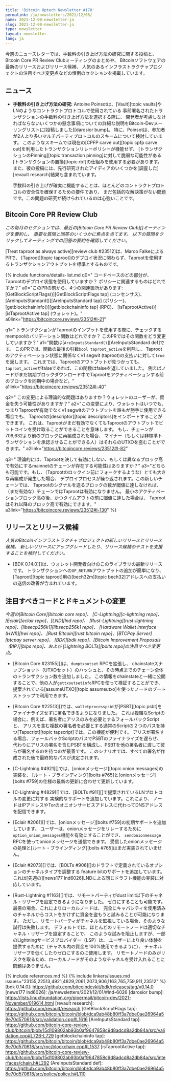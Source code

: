 ```yaml
---
title: 'Bitcoin Optech Newsletter #178'
permalink: /ja/newsletters/2021/12/08/
name: 2021-12-08-newsletter-ja
slug: 2021-12-08-newsletter-ja
type: newsletter
layout: newsletter
lang: ja
---
```

今週のニュースレターでは、手数料の引き上げ方法の研究に関する投稿と、
Bitcoin Core PR Review Clubミーティングのまとめや、
Bitcoinソフトウェアの最新のリリースおよびリリース候補、
人気のあるインフラストラクチャプロジェクトの注目すべき変更点などの恒例のセクションを掲載しています。

## ニュース

- **<!--fee-bumping-research-->手数料の引き上げ方法の研究:**
  Antoine Poinsotは、[Vault][topic vaults]やLNのようなコントラクトプロトコルで使用されている
  事前署名されたトランザクションの手数料の引き上げ方法を選択する際に、
  開発者が考慮しなければならないいくつかの懸念事項についての詳細な説明をBitcoin-Devメーリングリストに[投稿しました][darosior bump]。
  特に、Poinsotは、参加者が2人より多いマルチパーティプロトコルのスキームについて検討しています。
  このようなスキームでは現在の[CPFP carve out][topic cpfp carve out]を利用したトランザクションリレーポリシーが機能せず、
  [トランザクションのPinning][topic transaction pinning]に対して脆弱な可能性がある
  [トランザクションの置換][topic rbf]の仕組みを使用する必要があります。
  また、彼の投稿には、先行研究されたアイディアのいくつかを[調査した][revault research]結果も含まれています。

  手数料の引き上げが確実に機能することは、ほとんどのコントラクトプロトコルの安全性を確保するための要件であり、
  まだ包括的な解決策がない問題です。この問題の研究が続けられているのは心強いことです。

## Bitcoin Core PR Review Club

*この毎月のセクションでは、最近の[Bitcoin Core PR Review Club][]ミーティングを要約し、
重要な質問と回答のいくつかに焦点を当てます。
以下の質問をクリックしてミーティングでの回答の要約を確認してください。*

[Treat taproot as always active][review club #23512]は、Marco FalkeによるPRで、
[Taproot][topic taproot]のデプロイ状況に関わらず、Taprootを使用するトランザクションアウトプットを標準とするものです。

{% include functions/details-list.md
  q0="<!--which-areas-in-the-codebase-use-the-status-of-taproot-deployment-which-of-them-are-policy-related-->
  コードベースのどの部分が、Taprootのデプロイ状態を使用していますか？
  ポリシーに関連するものはどれですか？"
  a0="このPRの前から、4つの関連箇所があります:
  [GetBlockScriptFlags()][GetBlockScriptFlags tap] (コンセンサス)、
  [AreInputsStandard()][AreInputsStandard tap] (ポリシー)、
  [getblockchaininfo()][getblockchaininfo tap] (RPC)、
  [isTaprootActive()][isTaprootActive tap] (ウォレット)。"
  a0link="https://bitcoincore.reviews/23512#l-21"

  q1="<!--what-mempool-validation-function-checks-if-a-transaction-spends-a-taproot-input-how-does-this-pr-change-the-function-->
  トランザクションがTaprootのインプットを使用する際に、チェックするmempoolのバリデーション関数はどれですか？
  このPRではその関数をどう変更していますか？"
  a1="関数は[`AreInputsStandard()`][AreInputsStandard def]です。
  このPRでは、関数の最後の引数`bool taproot_active`を削除し、
  Taprootのアクティベーション状態に関係なくv1 segwit (taproot)の支払いに対して`true`を返します。
  これまでは、Taprootのアウトプットが見つかっても、`taproot_active`がfalseであれば、この関数はfalseを返していました。
  例えばノードがまだ初期ブロックダウンロード中でTaprootをアクティベーションする前のブロックを同期中の場合など。"
  a1link="https://bitcoincore.reviews/23512#l-40"

  q2="<!--are-there-any-theoretical-issues-with-the-change-for-wallet-users-is-it-possible-to-lose-money-->
  この変更による理論的な問題はありますか？ウォレットのユーザーが、資金を失う可能性がありますか？"
  a2="この変更により、ウォレットはいつでも、つまりTaprootが有効でなくv1 segwitのアウトプットを誰もが勝手に使用できる場合でも、
  Taprootの[descriptor][topic descriptors]をインポートすることができます。
  これは、Taprootがまだ有効でなくてもTaprootのアウトプットでビットコインを受け取ることができることを意味します。
  もし、チェーンが709,632より前のブロックに再編成された場合、
  マイナー（もしくは非標準トランザクションを承認させることができる人）はそれらのUTXOを盗むことができます。"
  a2link="https://bitcoincore.reviews/23512#l-82"

  q3="<!--theoretically-is-it-possible-for-a-mainnet-chain-that-has-taproot-never-active-or-active-at-a-different-block-height-to-exist-->
  理論的には、Taprootを決して有効にしない、もしくは異なるブロック高で有効にするmainnetのチェーンが存在する可能性はありますか？"
  a3="どちらも可能です。もし、（Taprootのロックイン前にフォークするような）とても大きな再編成が発生した場合、
  デプロイプロセスが繰り返されます。この新しいチェーンでは、
  Taprootのシグナルを送るブロックの数が閾値に達しなければ、（まだ有効な）チェーンではTaprootは有効になりません。
  最小のアクティベーションブロック高の後、かつタイムアウトの前に閾値に達した場合は、
  Taprootはそれ以降のブロック高で有効にできます。"
  a3link="https://bitcoincore.reviews/23512#l-130"
%}

## リリースとリリース候補

*人気のBitcoinインフラストラクチャプロジェクトの新しいリリースとリリース候補。
新しいリリースにアップグレードしたり、リリース候補のテストを支援することを検討してください。*

- [BDK 0.14.0][]は、ウォレット開発者向けのこのライブラリの最新リリースです。
  トランザクションへの`OP_RETURN`アウトプットの追加が簡単になり、
  [Taproot][topic taproot]用の[bech32m][topic bech32]アドレスへの支払いの送信の改善が含まれています。

## 注目すべきコードとドキュメントの変更

*今週の[Bitcoin Core][bitcoin core repo]、
[C-Lightning][c-lightning repo]、[Eclair][eclair repo]、[LND][lnd repo]、
[Rust-Lightning][rust-lightning repo]、[libsecp256k1][libsecp256k1 repo]、
[Hardware Wallet Interface (HWI)][hwi repo]、
[Rust Bitcoin][rust bitcoin repo]、[BTCPay Server][btcpay server repo]、
[BDK][bdk repo]、[Bitcoin Improvement Proposals（BIP）][bips repo]、および
[Lightning BOLTs][bolts repo]の注目すべき変更点。*

- [Bitcoin Core #23155][]は、`dumptxoutset` RPCを拡張し、
  chainstateスナップショット（UTXOセット）のハッシュと、その時点までのチェーン全体のトランザクション数を追加しました。
  この情報をchainstateと一緒に公開することで、他の人が`gettxoutsetinfo`RPCを使って検証することができ、
  提案されている[assumeUTXO][topic assumeutxo]を使ったノードのブートストラップで利用できます。

- [Bitcoin Core #22513][]では、`walletprocesspsbt`が[PSBT][topic psbt]をファイナライズせずに署名できるようになりました。
  これは複雑なScriptの場合に、例えば、署名者にアリスのみを必要とするフォールバックScriptと、
  アリスを含む複数の署名者を必要とする通常のScriptの２つのパスを持つ[Tapscript][topic tapscript]では、この機能が便利です。
  アリスが署名する場合、フォールバックScriptのパスでPSBTのファイナライズを遅らせ、
  代わりにアリスの署名を含むPSBTを構成し、PSBTを他の署名者に渡して彼らが署名するのを待つのが最善です。
  このシナリオでは、すべての署名が作成された後で最終的なパスが決定されます。

- [C-Lightning #4921][]では、[onionメッセージ][topic onion messages]の実装を、
  [ルート・ブラインディング][bolts #765]と[onionメッセージ][bolts #759]の仕様の最新の更新に合わせて更新しています。

- [C-Lightning #4829][]では、[BOLTs #911][]で提案されているLNプロトコルの変更に対する
  実験的なサポートを追加しています。これにより、
  ノードはIPアドレスやTorのオニオンサービスアドレスに代わってDNSアドレスを配信できます。

- [Eclair #2061][]では、[onionメッセージ][bolts #759]の初期サポートを追加しています。
  ユーザーは、onionメッセージをリレーするために`option_onion_messages`機能を有効にすることができ、
  `sendonionmessage` RPCを使ってonionメッセージを送信できます。
  受信したonionメッセージの処理と[ルート・ブラインディング][bolts #765]はまだ実装されていません。

- [Eclair #2073][]では、[BOLTs #906][]のドラフトで定義されているオプションのチャネルタイプを調整する
  feature bitのサポートを追加しています。
  これは[先週の][news177 lnd6026]LNDによる同じドラフト機能の実装に対応しています。

- [Rust-Lightning #1163][]では、リモートパーティがdust limit以下のチャネル・リザーブを設定できるようになりました。
  ゼロにすることも可能です。最悪の場合、これによりローカルノードは、
  完全にキャパシティを使用済みのチャネルからコストをかけずに資金を盗もうと試みることが可能になります。
  ただし、リモートパーティがチャネルを監視している場合、そのような試行は失敗します。
  デフォルトでは、ほとんどのリモートノードは適切なチャネル・リザーブを設定することで、
  このような試みを阻止しますが、一部のLightningサービスプロバイダー（LSP）は、
  ユーザーにより良い体験を提供するために（チャネル内の資金を100%使用できるように）、
  チャネルリザーブを低くしたりゼロにするのに使用します。
  リモートノードのみがリスクを取るため、ローカルノードがそのようなチャネルを受け入れることに問題はありません。

{% include references.md %}
{% include linkers/issues.md issues="23155,22513,4921,4829,2061,2073,906,1163,765,759,911,23512" %}
[bdk 0.14.0]: https://github.com/bitcoindevkit/bdk/releases/tag/v0.14.0
[news177 lnd6026]: /ja/newsletters/2021/12/01/#lnd-6026
[darosior bump]: https://lists.linuxfoundation.org/pipermail/bitcoin-dev/2021-November/019614.html
[revault research]: https://github.com/revault/research
[GetBlockScriptFlags tap]: https://github.com/bitcoin/bitcoin/blob/dca9ab48b80ff3a7dbe0ae26964a58e70d570618/src/validation.cpp#L1616
[AreInputsStandard tap]: https://github.com/bitcoin-core-review-club/bitcoin/blob/15d109802ab93b0af9647858c9d8adcd8a2db84a/src/validation.cpp#L726-L729
[getblockchaininfo tap]: https://github.com/bitcoin/bitcoin/blob/dca9ab48b80ff3a7dbe0ae26964a58e70d570618/src/rpc/blockchain.cpp#L1537
[isTaprootActive tap]: https://github.com/bitcoin-core-review-club/bitcoin/blob/15d109802ab93b0af9647858c9d8adcd8a2db84a/src/interfaces/chain.h#L292
[AreInputsStandard def]: https://github.com/bitcoin/bitcoin/blob/dca9ab48b80ff3a7dbe0ae26964a58e70d570618/src/policy/policy.h#L110
